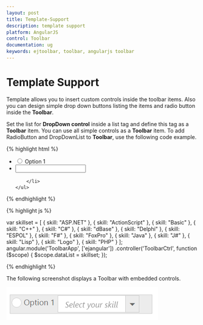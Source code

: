 ```yaml
---
layout: post
title: Template-Support
description: template support
platform: AngularJS
control: Toolbar
documentation: ug
keywords: ejtoolbar, toolbar, angularjs toolbar 
---
```


# Template Support

Template allows you to insert custom controls inside the toolbar items. Also you can design simple drop down buttons listing the items and radio button inside the **Toolbar**.

Set the list for **DropDown control** inside a list tag and define this tag as a **Toolbar** item. You can use all simple controls as a **Toolbar** item. To add RadioButton and DropDownList to **Toolbar**, use the following code example.

{% highlight html %}

<div id="toolbarcontent" ej-toolbar e-width="250" e-height="33">
    <ul>
        <li>
            <input type="radio" name="small" id="Radio1" ej-radiobutton e-size="medium" />
            Option 1
        </li>
        <li id="Dropdown" title="Dropdown Control">
            <input id="selectcar" type="text" ej-dropdownlist e-datasource="dataList" e-fields-text="skill" e-watermarktext="Select your skill" />

        </li>
    </ul>
</div>

{% endhighlight %}

{% highlight js %}

var skillset = [
        { skill: "ASP.NET" }, { skill: "ActionScript" }, { skill: "Basic" },
        { skill: "C++" }, { skill: "C#" }, { skill: "dBase" }, { skill: "Delphi" },
        { skill: "ESPOL" }, { skill: "F#" }, { skill: "FoxPro" }, { skill: "Java" },
        { skill: "J#" }, { skill: "Lisp" }, { skill: "Logo" }, { skill: "PHP" }
];
angular.module('ToolbarApp', ['ejangular'])
.controller('ToolbarCtrl', function ($scope) {
    $scope.dataList = skillset;
});

{% endhighlight %}

The following screenshot displays a Toolbar with embedded controls.

![](Template-Support_images/Template-Support_img1.png)
